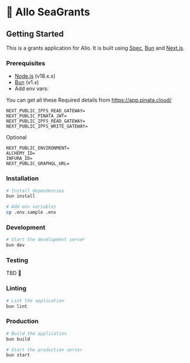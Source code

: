 # 🌊 Allo SeaGrants

## Getting Started

This is a grants application for Allo. It is built using
[Spec](https://spec.dev), [Bun](https://bun.sh/) and
[Next.js](https://nextjs.org/).

### Prerequisites

- [Node.js](https://nodejs.org/en/) (v18.x.x)
- [Bun](https://bun.sh/) (v1.x)
- Add env vars:

You can get all these Required details from https://app.pinata.cloud/
```
NEXT_PUBLIC_IPFS_READ_GATEWAY=
NEXT_PUBLIC_PINATA_JWT=
NEXT_PUBLIC_IPFS_READ_GATEWAY=
NEXT_PUBLIC_IPFS_WRITE_GATEWAY=
```

Optional
```
NEXT_PUBLIC_ENVIRONMENT=
ALCHEMY_ID=
INFURA_ID=
NEXT_PUBLIC_GRAPHQL_URL=
```

### Installation

```bash
# Install dependencies
bun install

# Add env variables
cp .env.sample .env
```

### Development

```bash
# Start the development server
bun dev
```

### Testing

TBD 🤔

### Linting

```bash
# Lint the application
bun lint
```

### Production

```bash
# Build the application
bun build

# Start the production server
bun start
```
